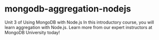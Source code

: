 # mongodb-aggregation-nodejs

Unit 3 of Using MongoDB with Node.js In this introductory course, you will learn aggregation with Node.js. Learn more from our expert instructors at MongoDB University today!
